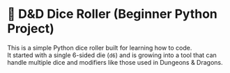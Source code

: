 # 🎲 D&D Dice Roller (Beginner Python Project)

This is a simple Python dice roller built for learning how to code.  
It started with a single 6-sided die (`d6`) and is growing into a tool that can handle multiple dice and modifiers like those used in Dungeons & Dragons.
